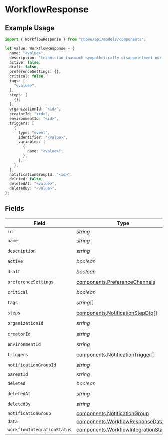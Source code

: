 # WorkflowResponse

## Example Usage

```typescript
import { WorkflowResponse } from "@novu/api/models/components";

let value: WorkflowResponse = {
  name: "<value>",
  description: "technician inasmuch sympathetically disappointment nor until",
  active: false,
  draft: false,
  preferenceSettings: {},
  critical: false,
  tags: [
    "<value>",
  ],
  steps: [
    {},
  ],
  organizationId: "<id>",
  creatorId: "<id>",
  environmentId: "<id>",
  triggers: [
    {
      type: "event",
      identifier: "<value>",
      variables: [
        {
          name: "<value>",
        },
      ],
    },
  ],
  notificationGroupId: "<id>",
  deleted: false,
  deletedAt: "<value>",
  deletedBy: "<value>",
};
```

## Fields

| Field                                                                                        | Type                                                                                         | Required                                                                                     | Description                                                                                  |
| -------------------------------------------------------------------------------------------- | -------------------------------------------------------------------------------------------- | -------------------------------------------------------------------------------------------- | -------------------------------------------------------------------------------------------- |
| `id`                                                                                         | *string*                                                                                     | :heavy_minus_sign:                                                                           | N/A                                                                                          |
| `name`                                                                                       | *string*                                                                                     | :heavy_check_mark:                                                                           | N/A                                                                                          |
| `description`                                                                                | *string*                                                                                     | :heavy_check_mark:                                                                           | N/A                                                                                          |
| `active`                                                                                     | *boolean*                                                                                    | :heavy_check_mark:                                                                           | N/A                                                                                          |
| `draft`                                                                                      | *boolean*                                                                                    | :heavy_check_mark:                                                                           | N/A                                                                                          |
| `preferenceSettings`                                                                         | [components.PreferenceChannels](../../models/components/preferencechannels.md)               | :heavy_check_mark:                                                                           | N/A                                                                                          |
| `critical`                                                                                   | *boolean*                                                                                    | :heavy_check_mark:                                                                           | N/A                                                                                          |
| `tags`                                                                                       | *string*[]                                                                                   | :heavy_check_mark:                                                                           | N/A                                                                                          |
| `steps`                                                                                      | [components.NotificationStepDto](../../models/components/notificationstepdto.md)[]           | :heavy_check_mark:                                                                           | N/A                                                                                          |
| `organizationId`                                                                             | *string*                                                                                     | :heavy_check_mark:                                                                           | N/A                                                                                          |
| `creatorId`                                                                                  | *string*                                                                                     | :heavy_check_mark:                                                                           | N/A                                                                                          |
| `environmentId`                                                                              | *string*                                                                                     | :heavy_check_mark:                                                                           | N/A                                                                                          |
| `triggers`                                                                                   | [components.NotificationTrigger](../../models/components/notificationtrigger.md)[]           | :heavy_check_mark:                                                                           | N/A                                                                                          |
| `notificationGroupId`                                                                        | *string*                                                                                     | :heavy_check_mark:                                                                           | N/A                                                                                          |
| `parentId`                                                                                   | *string*                                                                                     | :heavy_minus_sign:                                                                           | N/A                                                                                          |
| `deleted`                                                                                    | *boolean*                                                                                    | :heavy_check_mark:                                                                           | N/A                                                                                          |
| `deletedAt`                                                                                  | *string*                                                                                     | :heavy_check_mark:                                                                           | N/A                                                                                          |
| `deletedBy`                                                                                  | *string*                                                                                     | :heavy_check_mark:                                                                           | N/A                                                                                          |
| `notificationGroup`                                                                          | [components.NotificationGroup](../../models/components/notificationgroup.md)                 | :heavy_minus_sign:                                                                           | N/A                                                                                          |
| `data`                                                                                       | [components.WorkflowResponseData](../../models/components/workflowresponsedata.md)           | :heavy_minus_sign:                                                                           | N/A                                                                                          |
| `workflowIntegrationStatus`                                                                  | [components.WorkflowIntegrationStatus](../../models/components/workflowintegrationstatus.md) | :heavy_minus_sign:                                                                           | N/A                                                                                          |